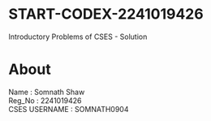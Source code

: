 # START-CODEX-2241019426
Introductory Problems of CSES - Solution

# About
Name : Somnath Shaw <br>
Reg_No : 2241019426 <br>
CSES USERNAME : SOMNATH0904
